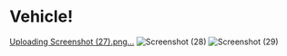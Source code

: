 # Vehicle!
[Uploading Screenshot (27).png…]()
![Screenshot (28)](https://user-images.githubusercontent.com/63494589/201509406-d1f8e854-1c0d-424c-ad2b-f225dff06742.png)
![Screenshot (29)](https://user-images.githubusercontent.com/63494589/201509409-6a43cebd-ff81-4720-bfa5-2b029bfb30a9.png)
